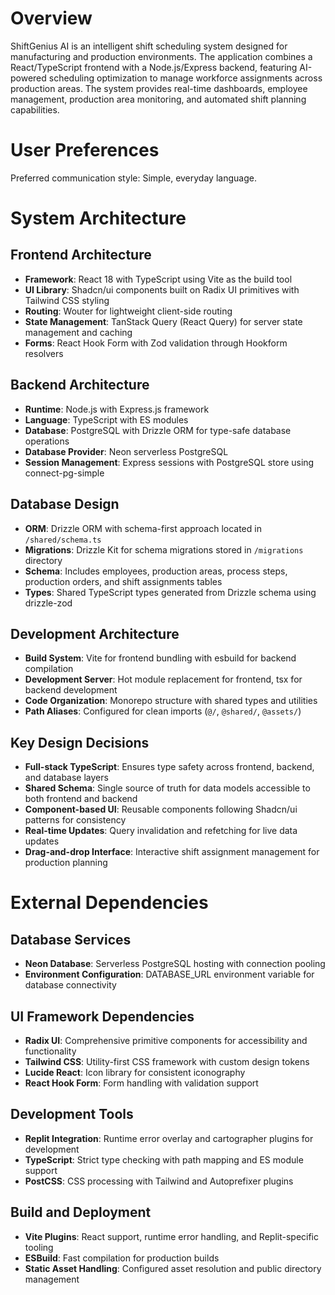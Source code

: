 # Overview

ShiftGenius AI is an intelligent shift scheduling system designed for manufacturing and production environments. The application combines a React/TypeScript frontend with a Node.js/Express backend, featuring AI-powered scheduling optimization to manage workforce assignments across production areas. The system provides real-time dashboards, employee management, production area monitoring, and automated shift planning capabilities.

# User Preferences

Preferred communication style: Simple, everyday language.

# System Architecture

## Frontend Architecture
- **Framework**: React 18 with TypeScript using Vite as the build tool
- **UI Library**: Shadcn/ui components built on Radix UI primitives with Tailwind CSS styling
- **Routing**: Wouter for lightweight client-side routing
- **State Management**: TanStack Query (React Query) for server state management and caching
- **Forms**: React Hook Form with Zod validation through Hookform resolvers

## Backend Architecture  
- **Runtime**: Node.js with Express.js framework
- **Language**: TypeScript with ES modules
- **Database**: PostgreSQL with Drizzle ORM for type-safe database operations
- **Database Provider**: Neon serverless PostgreSQL
- **Session Management**: Express sessions with PostgreSQL store using connect-pg-simple

## Database Design
- **ORM**: Drizzle ORM with schema-first approach located in `/shared/schema.ts`
- **Migrations**: Drizzle Kit for schema migrations stored in `/migrations` directory
- **Schema**: Includes employees, production areas, process steps, production orders, and shift assignments tables
- **Types**: Shared TypeScript types generated from Drizzle schema using drizzle-zod

## Development Architecture
- **Build System**: Vite for frontend bundling with esbuild for backend compilation
- **Development Server**: Hot module replacement for frontend, tsx for backend development
- **Code Organization**: Monorepo structure with shared types and utilities
- **Path Aliases**: Configured for clean imports (`@/`, `@shared/`, `@assets/`)

## Key Design Decisions
- **Full-stack TypeScript**: Ensures type safety across frontend, backend, and database layers
- **Shared Schema**: Single source of truth for data models accessible to both frontend and backend
- **Component-based UI**: Reusable components following Shadcn/ui patterns for consistency
- **Real-time Updates**: Query invalidation and refetching for live data updates
- **Drag-and-drop Interface**: Interactive shift assignment management for production planning

# External Dependencies

## Database Services
- **Neon Database**: Serverless PostgreSQL hosting with connection pooling
- **Environment Configuration**: DATABASE_URL environment variable for database connectivity

## UI Framework Dependencies
- **Radix UI**: Comprehensive primitive components for accessibility and functionality
- **Tailwind CSS**: Utility-first CSS framework with custom design tokens
- **Lucide React**: Icon library for consistent iconography
- **React Hook Form**: Form handling with validation support

## Development Tools
- **Replit Integration**: Runtime error overlay and cartographer plugins for development
- **TypeScript**: Strict type checking with path mapping and ES module support
- **PostCSS**: CSS processing with Tailwind and Autoprefixer plugins

## Build and Deployment
- **Vite Plugins**: React support, runtime error handling, and Replit-specific tooling
- **ESBuild**: Fast compilation for production builds
- **Static Asset Handling**: Configured asset resolution and public directory management